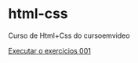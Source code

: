 # html-css
Curso de Html+Css do cursoemvideo

<a href="https://devgiovanacorreia.github.io/html-css/exercios/ex001/index.html">Executar o exercicios 001</a>